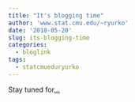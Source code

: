 ```yaml
---
title: "It's blogging time"
author: 'www.stat.cmu.edu/~ryurko'
date: '2018-05-20'
slug: its-blogging-time
categories:
  - bloglink
tags:
  - statcmueduryurko
---
```


Stay tuned for[... <i class="fas fa-external-link-alt"></i>](http://www.stat.cmu.edu/~ryurko/post/firstpost/)

